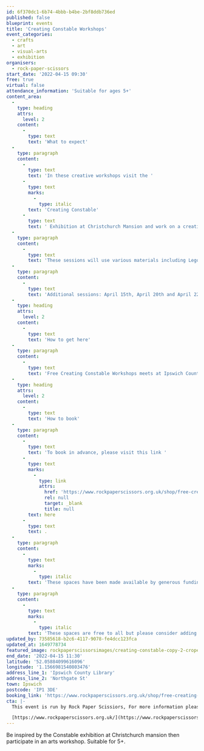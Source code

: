 ```yaml
---
id: 6f370dc1-6b74-4bbb-b4be-2bf8ddb736ed
published: false
blueprint: events
title: 'Creating Constable Workshops'
event_categories:
  - crafts
  - art
  - visual-arts
  - exhibition
organisers:
  - rock-paper-scissors
start_date: '2022-04-15 09:30'
free: true
virtual: false
attendance_information: 'Suitable for ages 5+'
content_area:
  -
    type: heading
    attrs:
      level: 2
    content:
      -
        type: text
        text: 'What to expect'
  -
    type: paragraph
    content:
      -
        type: text
        text: 'In these creative workshops visit the '
      -
        type: text
        marks:
          -
            type: italic
        text: 'Creating Constable'
      -
        type: text
        text: ' Exhibition at Christchurch Mansion and work on a creative project inspired by the amazing artwork. '
  -
    type: paragraph
    content:
      -
        type: text
        text: 'These sessions will use various materials including Lego, print making, plasticine and uncover new ways of drawing!'
  -
    type: paragraph
    content:
      -
        type: text
        text: 'Additional sessions: April 15th, April 20th and April 22nd'
  -
    type: heading
    attrs:
      level: 2
    content:
      -
        type: text
        text: 'How to get here'
  -
    type: paragraph
    content:
      -
        type: text
        text: 'Free Creating Constable Workshops meets at Ipswich County Library, IP1 3DE and then walk across to Christchurch Mansion. '
  -
    type: heading
    attrs:
      level: 2
    content:
      -
        type: text
        text: 'How to book'
  -
    type: paragraph
    content:
      -
        type: text
        text: 'To book in advance, please visit this link '
      -
        type: text
        marks:
          -
            type: link
            attrs:
              href: 'https://www.rockpaperscissors.org.uk/shop/free-creating-constable-workshops?fbclid=IwAR2JshHq2rkwF-m94HuLn28rSzKBMfrWL9iJ3iVBoTnPFxxNU6QPs9vb5uo'
              rel: null
              target: _blank
              title: null
        text: here
      -
        type: text
        text: .
  -
    type: paragraph
    content:
      -
        type: text
        marks:
          -
            type: italic
        text: 'These spaces have been made available by generous funding from The Job Centre and Ipswich and Colchester museums for families in need.'
  -
    type: paragraph
    content:
      -
        type: text
        marks:
          -
            type: italic
        text: 'These spaces are free to all but please consider adding a £5 donation to your booking if you are able to so we can continue to offer more free spaces in the future.'
updated_by: 73585618-b2c6-4117-9078-fe4dcc123fca
updated_at: 1649778734
featured_image: rockpaperscissorsimages/creating-constable-copy-2-croped.jpg
end_date: '2022-04-15 11:30'
latitude: '52.05884099616096'
longitude: '1.1566981540803476'
address_line_1: 'Ipswich County Library'
address_line_2: 'Northgate St'
town: Ipswich
postcode: 'IP1 3DE'
booking_link: 'https://www.rockpaperscissors.org.uk/shop/free-creating-constable-workshops?fbclid=IwAR2JshHq2rkwF-m94HuLn28rSzKBMfrWL9iJ3iVBoTnPFxxNU6QPs9vb5uo'
cta: |-
  This event is run by Rock Paper Scissiors, For more information please get in touch via:

  [https://www.rockpaperscissors.org.uk/](https://www.rockpaperscissors.org.uk/)
---
```

Be inspired by the Constable exhibition at Christchurch mansion then participate in an arts workshop. Suitable for 5+.